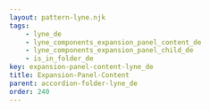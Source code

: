 ```yaml
---
layout: pattern-lyne.njk
tags: 
    - lyne_de
    - lyne_components_expansion_panel_content_de
    - lyne_components_expansion_panel_child_de
    - is_in_folder_de
key: expansion-panel-content-lyne_de
title: Expansion-Panel-Content
parent: accordion-folder-lyne_de
order: 240
---
```

